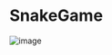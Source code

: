 # SnakeGame

![image](https://user-images.githubusercontent.com/73702347/136981693-5757d071-41d3-4bc2-b65e-bb18b9e9d0f7.png)

